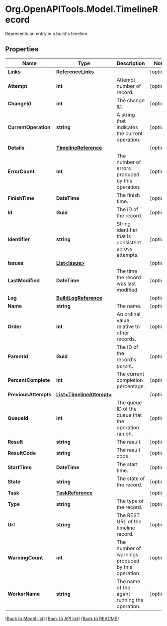 # Org.OpenAPITools.Model.TimelineRecord
Represents an entry in a build's timeline.

## Properties

Name | Type | Description | Notes
------------ | ------------- | ------------- | -------------
**Links** | [**ReferenceLinks**](ReferenceLinks.md) |  | [optional] 
**Attempt** | **int** | Attempt number of record. | [optional] 
**ChangeId** | **int** | The change ID. | [optional] 
**CurrentOperation** | **string** | A string that indicates the current operation. | [optional] 
**Details** | [**TimelineReference**](TimelineReference.md) |  | [optional] 
**ErrorCount** | **int** | The number of errors produced by this operation. | [optional] 
**FinishTime** | **DateTime** | The finish time. | [optional] 
**Id** | **Guid** | The ID of the record. | [optional] 
**Identifier** | **string** | String identifier that is consistent across attempts. | [optional] 
**Issues** | [**List&lt;Issue&gt;**](Issue.md) |  | [optional] 
**LastModified** | **DateTime** | The time the record was last modified. | [optional] 
**Log** | [**BuildLogReference**](BuildLogReference.md) |  | [optional] 
**Name** | **string** | The name. | [optional] 
**Order** | **int** | An ordinal value relative to other records. | [optional] 
**ParentId** | **Guid** | The ID of the record&#39;s parent. | [optional] 
**PercentComplete** | **int** | The current completion percentage. | [optional] 
**PreviousAttempts** | [**List&lt;TimelineAttempt&gt;**](TimelineAttempt.md) |  | [optional] 
**QueueId** | **int** | The queue ID of the queue that the operation ran on. | [optional] 
**Result** | **string** | The result. | [optional] 
**ResultCode** | **string** | The result code. | [optional] 
**StartTime** | **DateTime** | The start time. | [optional] 
**State** | **string** | The state of the record. | [optional] 
**Task** | [**TaskReference**](TaskReference.md) |  | [optional] 
**Type** | **string** | The type of the record. | [optional] 
**Url** | **string** | The REST URL of the timeline record. | [optional] 
**WarningCount** | **int** | The number of warnings produced by this operation. | [optional] 
**WorkerName** | **string** | The name of the agent running the operation. | [optional] 

[[Back to Model list]](../README.md#documentation-for-models) [[Back to API list]](../README.md#documentation-for-api-endpoints) [[Back to README]](../README.md)

